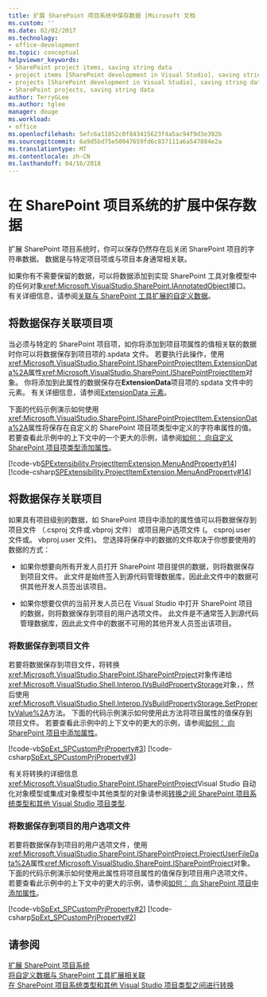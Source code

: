 ```yaml
---
title: 扩展 SharePoint 项目系统中保存数据 |Microsoft 文档
ms.custom: ''
ms.date: 02/02/2017
ms.technology:
- office-development
ms.topic: conceptual
helpviewer_keywords:
- SharePoint project items, saving string data
- project items [SharePoint development in Visual Studio], saving string data
- projects [SharePoint development in Visual Studio], saving string data
- SharePoint projects, saving string data
author: TerryGLee
ms.author: tglee
manager: douge
ms.workload:
- office
ms.openlocfilehash: 5efc6a11852c0f843415623f4a5ac94f9d3e392b
ms.sourcegitcommit: 6a9d5bd75e50947659fd6c837111a6a547884e2a
ms.translationtype: MT
ms.contentlocale: zh-CN
ms.lasthandoff: 04/16/2018
---
```

# <a name="saving-data-in-extensions-of-the-sharepoint-project-system"></a>在 SharePoint 项目系统的扩展中保存数据
  扩展 SharePoint 项目系统时，你可以保存仍然存在后关闭 SharePoint 项目的字符串数据。 数据是与特定项目项或与项目本身通常相关联。  
  
 如果你有不需要保留的数据，可以将数据添加到实现 SharePoint 工具对象模型中的任何对象<xref:Microsoft.VisualStudio.SharePoint.IAnnotatedObject>接口。 有关详细信息，请参阅[关联与 SharePoint 工具扩展的自定义数据](../sharepoint/associating-custom-data-with-sharepoint-tools-extensions.md)。  
  
## <a name="saving-data-that-is-associated-with-a-project-item"></a>将数据保存关联项目项  
 当必须与特定的 SharePoint 项目项，如你将添加到项目项属性的值相关联的数据时你可以将数据保存到项目项的.spdata 文件。 若要执行此操作，使用<xref:Microsoft.VisualStudio.SharePoint.ISharePointProjectItem.ExtensionData%2A>属性<xref:Microsoft.VisualStudio.SharePoint.ISharePointProjectItem>对象。 你将添加到此属性的数据保存在**ExtensionData**项目项的.spdata 文件中的元素。 有关详细信息，请参阅[ExtensionData 元素](../sharepoint/extensiondata-element.md)。  
  
 下面的代码示例演示如何使用<xref:Microsoft.VisualStudio.SharePoint.ISharePointProjectItem.ExtensionData%2A>属性将保存在自定义的 SharePoint 项目项类型中定义的字符串属性的值。 若要查看此示例中的上下文中的一个更大的示例，请参阅[如何： 向自定义 SharePoint 项目项类型添加属性](../sharepoint/how-to-add-a-property-to-a-custom-sharepoint-project-item-type.md)。  
  
 [!code-vb[SPExtensibility.ProjectItemExtension.MenuAndProperty#14](../sharepoint/codesnippet/VisualBasic/projectitemmenuandproperty/extension/projectitemtypeproperty.vb#14)]
 [!code-csharp[SPExtensibility.ProjectItemExtension.MenuAndProperty#14](../sharepoint/codesnippet/CSharp/projectitemmenuandproperty/extension/projectitemtypeproperty.cs#14)]  
  
## <a name="saving-data-that-is-associated-with-a-project"></a>将数据保存关联项目  
 如果具有项目级别的数据，如 SharePoint 项目中添加的属性值可以将数据保存到项目文件 （.csproj 文件或.vbproj 文件） 或项目用户选项文件 (。 csproj.user 文件或。 vbproj.user 文件)。 您选择将保存中的数据的文件取决于你想要使用的数据的方式：  
  
-   如果你想要向所有开发人员打开 SharePoint 项目提供的数据，则将数据保存到项目文件。 此文件是始终签入到源代码管理数据库，因此此文件中的数据可供其他开发人员签出该项目。  
  
-   如果你想要仅供的当前开发人员已在 Visual Studio 中打开 SharePoint 项目的数据，则将数据保存到项目的用户选项文件。 此文件是不通常签入到源代码管理数据库，因此此文件中的数据不可用的其他开发人员签出该项目。  
  
### <a name="saving-data-to-the-project-file"></a>将数据保存到项目文件  
 若要将数据保存到项目文件，将转换<xref:Microsoft.VisualStudio.SharePoint.ISharePointProject>对象传递给<xref:Microsoft.VisualStudio.Shell.Interop.IVsBuildPropertyStorage>对象，，然后使用<xref:Microsoft.VisualStudio.Shell.Interop.IVsBuildPropertyStorage.SetPropertyValue%2A>方法。 下面的代码示例演示如何使用此方法将项目属性的值保存到项目文件。 若要查看此示例中的上下文中的更大的示例，请参阅[如何： 向 SharePoint 项目中添加属性](../sharepoint/how-to-add-a-property-to-sharepoint-projects.md)。  
  
 [!code-vb[SpExt_SPCustomPrjProperty#3](../sharepoint/codesnippet/VisualBasic/customspproperty/customproperty.vb#3)]
 [!code-csharp[SpExt_SPCustomPrjProperty#3](../sharepoint/codesnippet/CSharp/customspproperty/customproperty.cs#3)]  
  
 有关将转换的详细信息<xref:Microsoft.VisualStudio.SharePoint.ISharePointProject>Visual Studio 自动化对象模型或集成对象模型中其他类型的对象请参阅[转换之间 SharePoint 项目系统类型和其他 Visual Studio 项目类型](../sharepoint/converting-between-sharepoint-project-system-types-and-other-visual-studio-project-types.md).  
  
### <a name="saving-data-to-the-project-user-option-file"></a>将数据保存到项目的用户选项文件  
 若要将数据保存到项目的用户选项文件，使用<xref:Microsoft.VisualStudio.SharePoint.ISharePointProject.ProjectUserFileData%2A>属性<xref:Microsoft.VisualStudio.SharePoint.ISharePointProject>对象。 下面的代码示例演示如何使用此属性将项目属性的值保存到项目用户选项文件。 若要查看此示例中的上下文中的更大的示例，请参阅[如何： 向 SharePoint 项目中添加属性](../sharepoint/how-to-add-a-property-to-sharepoint-projects.md)。  
  
 [!code-vb[SpExt_SPCustomPrjProperty#2](../sharepoint/codesnippet/VisualBasic/customspproperty/customproperty.vb#2)]
 [!code-csharp[SpExt_SPCustomPrjProperty#2](../sharepoint/codesnippet/CSharp/customspproperty/customproperty.cs#2)]  
  
## <a name="see-also"></a>请参阅  
 [扩展 SharePoint 项目系统](../sharepoint/extending-the-sharepoint-project-system.md)   
 [将自定义数据与 SharePoint 工具扩展相关联](../sharepoint/associating-custom-data-with-sharepoint-tools-extensions.md)   
 [在 SharePoint 项目系统类型和其他 Visual Studio 项目类型之间进行转换](../sharepoint/converting-between-sharepoint-project-system-types-and-other-visual-studio-project-types.md)  
  
  